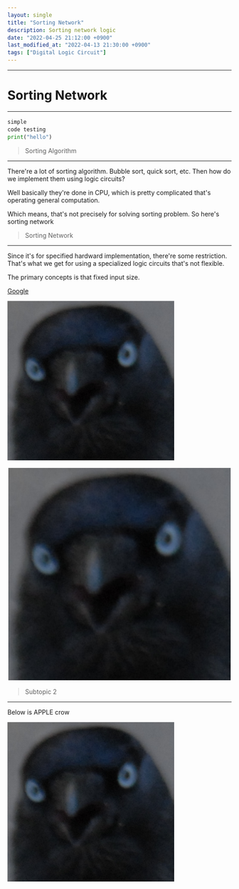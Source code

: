 ```yaml
---
layout: single
title: "Sorting Network"
description: Sorting network logic
date: "2022-04-25 21:12:00 +0900"
last_modified_at: "2022-04-13 21:30:00 +0900"
tags: ["Digital Logic Circuit"]
---
```

	
---

# Sorting Network

---



```python
simple
code testing
print("hello")
```
> Sorting Algorithm
---

There're a lot of sorting algorithm.
Bubble sort, quick sort, etc.
Then how do we implement them using logic circuits?

Well basically they're done in CPU, which is pretty complicated that's operating general computation.

Which means, that's not precisely for solving sorting problem.
So here's sorting network

> Sorting Network
---

Since it's for specified hardward implementation, there're some restriction.
That's what we get for using a specialized logic circuits that's not flexible.

The primary concepts is that fixed input size.



[Google](https://google.com)

![come on crow~!](../assets/images/crow.png)
<p align="center">
  <img src="../assets/images/crow.png" alt="svd array" width="500"/>
</p>



> Subtopic 2
---

Below is APPLE crow

[![click on crow~!](../assets/images/crow.png)](https://apple.com)
